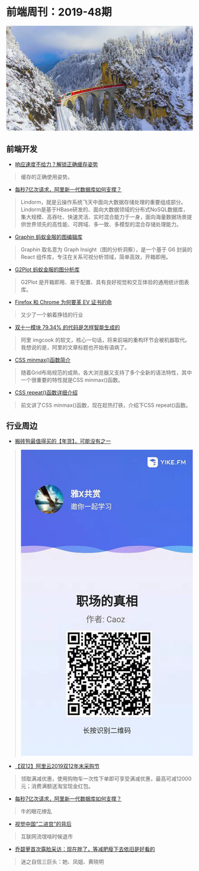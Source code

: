 # 前端周刊：2019-48期

[![](/img/bing/20191213.png?imageMogr2/thumbnail/960x)](https://cn.bing.com/search?q=贝尔尼纳快车)

## 前端开发

- [响应速度不给力？解锁正确缓存姿势](https://mp.weixin.qq.com/s?__biz=MzIzOTU0NTQ0MA==&mid=2247492712&idx=1&sn=62c8986376677bd49f8df1cdf80e3d79)

> 缓存的正确使用姿势。

- [​每秒7亿次请求，阿里新一代数据库如何支撑？](https://mp.weixin.qq.com/s?__biz=MzIzOTU0NTQ0MA==&mid=2247492747&idx=1&sn=a7fdd8d83c9adccc272538630484f6d6)

> Lindorm，就是云操作系统飞天中面向大数据存储处理的重要组成部分。Lindorm是基于HBase研发的、面向大数据领域的分布式NoSQL数据库，集大规模、高吞吐、快速灵活、实时混合能力于一身，面向海量数据场景提供世界领先的高性能、可跨域、多一致、多模型的混合存储处理能力。

- [Graphin 蚂蚁金服的图编辑库](https://antv-graphin.gitee.io/zh)

> Graphin 取名意为 Graph Insight（图的分析洞察），是一个基于 G6 封装的 React 组件库，专注在关系可视分析领域，简单高效，开箱即用。

- [G2Plot 蚂蚁金服的图分析库](https://antv-g2plot.gitee.io/zh)

> G2Plot 是开箱即用、易于配置、具有良好视觉和交互体验的通用统计图表库。

- [Firefox 和 Chrome 为何要革 EV 证书的命](https://dallaslu.com/why-firefox-chrome-kill-ev/)

> 又少了一个躺着挣钱的行业
 
- [双十一模块 79.34% 的代码是怎样智能生成的](https://fed.taobao.org/blog/taofed/do71ct/how-to-generate-code-intelligent/)

> 阿里 imgcook 的软文，核心一句话，将来前端的重构环节会被机器取代。我想说的是，阿里的文章标题也开始有语病了。

- [CSS minmax()函数简介](https://www.zhangxinxu.com/wordpress/2019/11/css-grid-minmax/)

> 随着Grid布局规范的成熟，各大浏览器又支持了多个全新的语法特性，其中一个很重要的特性就是CSS minmax()函数。

- [CSS repeat()函数详细介绍](https://www.zhangxinxu.com/wordpress/2019/12/css-repeat/)

> 前文讲了CSS minmax()函数，现在趁热打铁，介绍下CSS repeat()函数。

## 行业周边

- [搬砖狗最值得买的【年货】，可能没有之一]()

> ![职场的真相](../img/a/职场的真相.jpg)

- [【双12】阿里云2019双12年末采购节](https://www.aliyun.com/1212/2019/home?userCode=y31qmczl)

> 领取满减优惠，使用购物车一次性下单即可享受满减优惠，最高可减12000元；消费满额送淘宝现金红包。

- [每秒7亿次请求，阿里新一代数据库如何支撑？](https://mp.weixin.qq.com/s?__biz=MzIzOTU0NTQ0MA==&mid=2247492747&idx=1&sn=a7fdd8d83c9adccc272538630484f6d6)

> 牛的眼花缭乱

- [视觉中国“二进宫”的背后](https://www.cnbeta.com/articles/tech/920149.htm)

> 互联网流氓啥时候退市

- [乔碧萝首次露脸采访：现在胖了，等减肥瘦下去依旧是好看的](https://www.cnbeta.com/articles/tech/919175.htm)

> 迷之自信三巨头：她、凤姐、黄晓明
